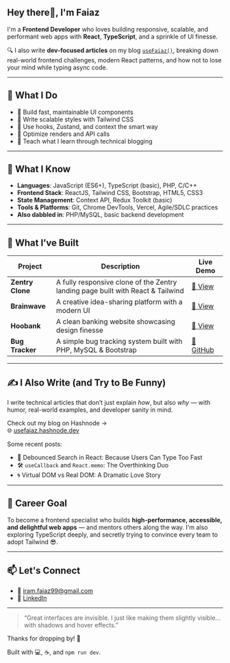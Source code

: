 ## Hey there👋, I'm Faiaz

I'm a **Frontend Developer** who loves building responsive, scalable, and performant web apps with **React**, **TypeScript**, and a sprinkle of UI finesse.

🔍 I also write **dev-focused articles** on my blog [`useFaiaz()`](https://usefaiaz.hashnode.dev), breaking down real-world frontend challenges, modern React patterns, and how not to lose your mind while typing async code.


---


## 🚀 What I Do

- 🔧 Build fast, maintainable UI components
- 📐 Write scalable styles with Tailwind CSS
- 🧠 Use hooks, Zustand, and context the smart way
- 🔄 Optimize renders and API calls
- 💬 Teach what I learn through technical blogging


---


## 🧠 What I Know

- **Languages**: JavaScript (ES6+), TypeScript (basic), PHP, C/C++
- **Frontend Stack**: ReactJS, Tailwind CSS, Bootstrap, HTML5, CSS3
- **State Management**: Context API, Redux Toolkit (basic)
- **Tools & Platforms**: Git, Chrome DevTools, Vercel, Agile/SDLC practices
- **Also dabbled in**: PHP/MySQL, basic backend development


---



## 💼 What I’ve Built

| Project       | Description                                                                                         | Live Demo |
|--------------|-----------------------------------------------------------------------------------------------------|-----------|
| **Zentry Clone**     | A fully responsive clone of the Zentry landing page built with React & Tailwind                | [🔗 View](https://zentry-clone-beta.vercel.app/) |
| **Brainwave**        | A creative idea-sharing platform with a modern UI                                             | [🔗 View](https://brainwave-001.vercel.app/) |
| **Hoobank**          | A clean banking website showcasing design finesse                                             | [🔗 View](https://hoobank-gamma-vert.vercel.app/) |
| **Bug Tracker**      | A simple bug tracking system built with PHP, MySQL & Bootstrap                               | [🔗 GitHub](https://github.com/Faiaz98/Bug-Tracking-System) |



---



## ✍️ I Also Write (and Try to Be Funny)

I write technical articles that don’t just explain *how*, but also *why* — with humor, real-world examples, and developer sanity in mind.

Check out my blog on Hashnode →  
🌐 [usefaiaz.hashnode.dev](https://usefaiaz.hashnode.dev/)

Some recent posts:
- 🧠 Debounced Search in React: Because Users Can Type Too Fast  
- 🛠️ `useCallback` and `React.memo`: The Overthinking Duo  
- 🌀 Virtual DOM vs Real DOM: A Dramatic Love Story



---



## 🎯 Career Goal

To become a frontend specialist who builds **high-performance, accessible, and delightful web apps** — and mentors others along the way. I'm also exploring TypeScript deeply, and secretly trying to convince every team to adopt Tailwind 😎.



---



## 📫 Let's Connect

- 📧 [iram.faiaz99@gmail.com](mailto:iram.faiaz99@gmail.com)
- 💼 [LinkedIn](https://www.linkedin.com/in/faiaz98/)



---



> “Great interfaces are invisible. I just like making them slightly visible... with shadows and hover effects.”


Thanks for dropping by! 🌟


Built with 💻, ☕, and `npm run dev`.
